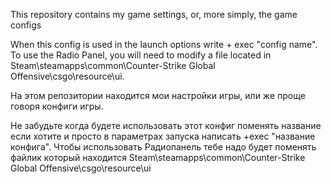 This repository contains my game settings, or, more simply, the game configs

When this config is used in the launch options write + exec "config name". To use the Radio Panel, you will need to modify a file located in Steam\steamapps\common\Counter-Strike Global Offensive\csgo\resource\ui.

На этом репозитории находится мои настройки игры, или же проще говоря конфиги игры.

Не забудьте когда будете использовать этот конфиг поменять название если хотите и просто в параметрах запуска написать +exec "название конфига".
Чтобы использовать Радиопанель тебе надо будет поменять файлик который находится Steam\steamapps\common\Counter-Strike Global Offensive\csgo\resource\ui
 

